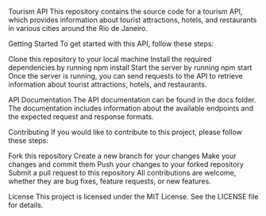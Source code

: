 Tourism API
This repository contains the source code for a tourism API, which provides information about tourist attractions, hotels, and restaurants in various cities around the Rio de Janeiro.

Getting Started
To get started with this API, follow these steps:

Clone this repository to your local machine
Install the required dependencies by running npm install
Start the server by running npm start
Once the server is running, you can send requests to the API to retrieve information about tourist attractions, hotels, and restaurants.

API Documentation
The API documentation can be found in the docs folder. The documentation includes information about the available endpoints and the expected request and response formats.

Contributing
If you would like to contribute to this project, please follow these steps:

Fork this repository
Create a new branch for your changes
Make your changes and commit them
Push your changes to your forked repository
Submit a pull request to this repository
All contributions are welcome, whether they are bug fixes, feature requests, or new features.

License
This project is licensed under the MIT License. See the LICENSE file for details.
